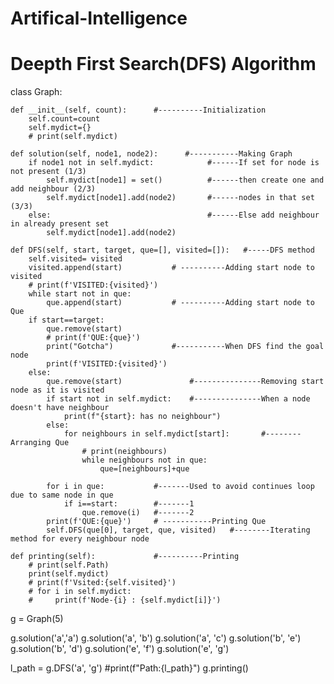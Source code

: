 # Artifical-Intelligence
# Deepth First Search(DFS) Algorithm

class Graph:

    def __init__(self, count):      #----------Initialization
        self.count=count
        self.mydict={}
        # print(self.mydict)

    def solution(self, node1, node2):      #-----------Making Graph
        if node1 not in self.mydict:            #------If set for node is not present (1/3)
            self.mydict[node1] = set()          #------then create one and add neighbour (2/3)
            self.mydict[node1].add(node2)       #------nodes in that set (3/3)
        else:                                   #------Else add neighbour in already present set
            self.mydict[node1].add(node2)

    def DFS(self, start, target, que=[], visited=[]):   #-----DFS method
        self.visited= visited       
        visited.append(start)           # ----------Adding start node to visited
        # print(f'VISITED:{visited}')
        while start not in que:
            que.append(start)           # ----------Adding start node to Que
        if start==target:
            que.remove(start)
            # print(f'QUE:{que}')
            print("Gotcha")             #-----------When DFS find the goal node
            print(f'VISITED:{visited}')
        else:
            que.remove(start)               #---------------Removing start node as it is visited
            if start not in self.mydict:    #---------------When a node doesn't have neighbour
                print(f"{start}: has no neighbour")
            else:    
                for neighbours in self.mydict[start]:       #--------Arranging Que
                    # print(neighbours)
                    while neighbours not in que:                        
                        que=[neighbours]+que
                        
            for i in que:           #-------Used to avoid continues loop due to same node in que
                if i==start:        #-------1
                    que.remove(i)   #-------2   
            print(f'QUE:{que}')     # -----------Printing Que
            self.DFS(que[0], target, que, visited)   #--------Iterating method for every neighbour node
            
    def printing(self):             #----------Printing
        # print(self.Path)
        print(self.mydict)
        # print(f'Vsited:{self.visited}')
        # for i in self.mydict:
        #     print(f'Node-{i} : {self.mydict[i]}')


g = Graph(5)

g.solution('a','a')
g.solution('a', 'b')
g.solution('a', 'c')
g.solution('b', 'e')
g.solution('b', 'd')
g.solution('e', 'f')
g.solution('e', 'g')

l_path = g.DFS('a', 'g')
#print(f"Path:{l_path}")
g.printing()
